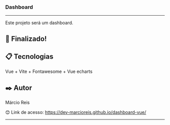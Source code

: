 ### Dashboard

---

Este projeto será um dashboard.

## 🚀 Finalizado!

## 📋 Tecnologias
Vue + Vite + Fontawesome + Vue echarts

## ✒️ Autor
Márcio Reis

😊 Link de acesso: https://dev-marcioreis.github.io/dashboard-vue/

---


